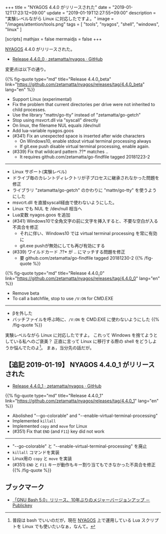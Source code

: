 +++
title = "NYAGOS 4.4.0 がリリースされた"
date = "2019-01-12T17:23:12+09:00"
update =  "2019-01-19T12:27:55+09:00"
description = "実験レベルながら Linux に対応したですよ。"
image = "/images/attention/tools.png"
tags  = [ "tools", "nyagos", "shell", "windows", "linux" ]

[scripts]
  mathjax = false
  mermaidjs = false
+++

[NYAGOS] 4.4.0 がリリースされた。

- [Release 4.4.0_0 · zetamatta/nyagos · GitHub](https://github.com/zetamatta/nyagos/releases/tag/4.4.0_0)

変更点は以下の通り。

{{% fig-quote type="md" title="Release 4.4.0_beta" link="https://github.com/zetamatta/nyagos/releases/tag/4.4.0_beta" lang="en" %}}
- Support Linux (experimental)
- Fix the problem that current directories per drive were not inherited to child processes.
- Use the library "mattn/go-tty" instead of "zetamatta/go-getch"
- Stop using msvcrt.dll via "syscall" directly
- On linux, the filename NUL equals /dev/null
- Add lua-variable nyagos.goos
- (#341) Fix an unexpected space is inserted after wide characters
    - On Windows10, enable stdout virtual terminal processing always
    - If git.exe push disable virtual terminal processing, enable again.
- (#339) Fix that wildcard pattern .??* matches ..
    - It requires github.com/zetamatta/go-findfile tagged 20181223-2

----

- Linux サポート(実験レベル)
- ドライブ毎のカレントディレクトリが子プロセスに継承されなかった問題を修正
- ライブラリ "zetamatta/go-getch" のかわりに "mattn/go-tty" を使うようにした
- msvcrt.dll を直接syscall経由で使わないようにした。
- Linux でも NUL を /dev/null 相当へ
- Lua変数 nyagos.goos を追加
- (#341) Windows10で全角文字の前に文字を挿入すると、不要な空白が入る不具合を修正
    - それに伴い、Windows10 では virtual terminal processing を常に有効に
    - git.exe pushが無効にしても再び有効にする
- (#339) ワイルドカード .??* が .. にマッチする問題を修正
    - 要 github.com/zetamatta/go-findfile tagged 20181230-2
{{% /fig-quote %}}


{{% fig-quote type="md" title="Release 4.4.0_0" link="https://github.com/zetamatta/nyagos/releases/tag/4.4.0_0" lang="en" %}}
- Remove beta
- To call a batchfile, stop to use `/V:ON` for CMD.EXE

----

- βを外した
- バッチファイルを呼ぶ時に、`/V:ON` を CMD.EXE に使わないようにした
{{% /fig-quote %}}

実験レベルながら Linux に対応したですよ。
これって Windows を捨てようとしている私へのご褒美？ 正直に言って Linux に移行する際の shell をどうしようか悩んでたのよ[^lua1]。
まぁ，当分先の話だが。

[^lua1]: 普段は bash でいいのだが，現在 [NYAGOS] 上で運用している Lua スクリプトを Linux でも使いたいなぁ，なんて。

## 【追記 2019-01-19】 NYAGOS 4.4.0_1 がリリースされた

- [Release 4.4.0_1 · zetamatta/nyagos · GitHub](https://github.com/zetamatta/nyagos/releases/tag/4.4.0_1)

{{% fig-quote type="md" title="Release 4.4.0_1" link="https://github.com/zetamatta/nyagos/releases/tag/4.4.0_1" lang="en" %}}
- Abolished "--go-colorable" and "--enable-virtual-terminal-processing"
- Implemented `killall`
- Implemented `copy` and `move` for Linux
- (#351) Fix that `END` (and `F11`) key did not work

----

- "--go-colorable" と "--enable-virtual-terminal-processing" を廃止
- `killall` コマンドを実装
- Linux用の `copy` と `move` を実装
- (#351) `END` と `F11` キーが動作もキー割り当てもできなかった不具合を修正
{{% /fig-quote %}}

## ブックマーク

- [「GNU Bash 5.0」リリース、10年ぶりのメジャーバージョンアップ － Publickey](https://www.publickey1.jp/blog/19/gnu_bash_5010.html)

[NYAGOS]: https://github.com/zetamatta/nyagos/ "zetamatta/nyagos: NYAGOS - The hybrid UNIXLike Commandline Shell for Windows"
